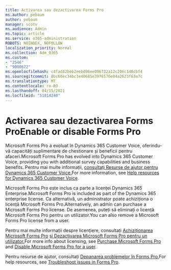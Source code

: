 ```yaml
---
title: Activarea sau dezactivarea Forms Pro
ms.author: pebaum
author: pebaum
manager: scotv
ms.audience: Admin
ms.topic: article
ms.service: o365-administration
ROBOTS: NOINDEX, NOFOLLOW
localization_priority: Normal
ms.collection: Adm_O365
ms.custom:
- "2546"
- "9000672"
ms.openlocfilehash: c4fad42beb2eebd96ee096732a12c206c1d6cbf4
ms.sourcegitcommit: 8bc60ec34bc1e40685e3976576e04a2623f63a7c
ms.translationtype: MT
ms.contentlocale: ro-RO
ms.lasthandoff: 04/15/2021
ms.locfileid: "51814240"
---
```

# <a name="enable-or-disable-forms-pro"></a><span data-ttu-id="12766-102">Activarea sau dezactivarea Forms Pro</span><span class="sxs-lookup"><span data-stu-id="12766-102">Enable or disable Forms Pro</span></span>

<span data-ttu-id="12766-103">Microsoft Forms Pro a evoluat în Dynamics 365 Customer Voice, oferindu-vă capacități suplimentare de chestionare și beneficii pentru afaceri.</span><span class="sxs-lookup"><span data-stu-id="12766-103">Microsoft Forms Pro has evolved into Dynamics 365 Customer Voice, providing you with additional survey capabilities and business benefits.</span></span> <span data-ttu-id="12766-104">Pentru mai multe informații, [consultați Resurse de ajutor pentru Dynamics 365 Customer Voice.](https://go.microsoft.com/fwlink/p/?linkid=2128357)</span><span class="sxs-lookup"><span data-stu-id="12766-104">For more information, see [Help resources for Dynamics 365 Customer Voice](https://go.microsoft.com/fwlink/p/?linkid=2128357).</span></span>  

<span data-ttu-id="12766-105">Microsoft Forms Pro este inclus ca parte a licenței Dynamics 365 Enterprise.</span><span class="sxs-lookup"><span data-stu-id="12766-105">Microsoft Forms Pro is included as part of the Dynamics 365 enterprise license.</span></span> <span data-ttu-id="12766-106">Ca alternativă, un administrator poate achiziționa o licență Microsoft Forms Pro.</span><span class="sxs-lookup"><span data-stu-id="12766-106">Alternatively, an admin can purchase a Microsoft Forms Pro license.</span></span> <span data-ttu-id="12766-107">De asemenea, puteți să eliminați o licență Microsoft Forms Pro pentru un utilizator.</span><span class="sxs-lookup"><span data-stu-id="12766-107">You can also remove a Microsoft Forms Pro license from a user.</span></span>  

<span data-ttu-id="12766-108">Pentru mai multe informații despre licențiere, consultați [Achiziționarea Microsoft Forms Pro](https://docs.microsoft.com/forms-pro/purchase#purchase-microsoft-forms-pro-for-users-in-a-dynamics-365-tenant) [și Dezactivarea Microsoft Forms Pro pentru un utilizator.](https://docs.microsoft.com/forms-pro/purchase#disable-microsoft-forms-pro-for-a-user-1)</span><span class="sxs-lookup"><span data-stu-id="12766-108">For more info about licensing, see [Purchase Microsoft Forms Pro](https://docs.microsoft.com/forms-pro/purchase#purchase-microsoft-forms-pro-for-users-in-a-dynamics-365-tenant) and [Disable Microsoft Forms Pro for a user](https://docs.microsoft.com/forms-pro/purchase#disable-microsoft-forms-pro-for-a-user-1).</span></span>
  
<span data-ttu-id="12766-109">Pentru resurse de ajutor, consultați [Depanarea problemelor în Forms Pro.](https://docs.microsoft.com/forms-pro/troubleshoot)</span><span class="sxs-lookup"><span data-stu-id="12766-109">For help resources, see [Troubleshoot issues in Forms Pro](https://docs.microsoft.com/forms-pro/troubleshoot).</span></span>